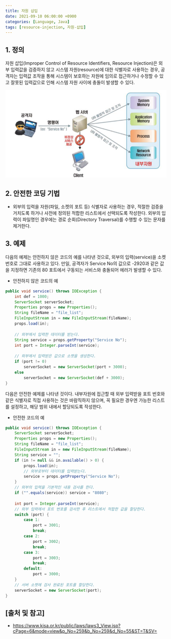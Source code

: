 ```yaml
---
title: 자원 삽입
date: 2021-09-10 06:00:00 +0900
categories: [Language, Java]
tags: [resource-injection, 자원-삽입]
---
```


## 1. 정의
자원 삽입(Improper Control of Resource Identifiers, Resource Injection)은 외부 입력값을 검증하지 않고 시스템 자원(resource)에 대한 식별자로 사용하는 경우, 공격자는 입력값 조작을 통해 시스템이 보호하는 자원에 임의로 접근하거나 수정할 수 있고 잘못된 입력값으로 인해 시스템 자원 사이에 충돌이 발생할 수 있다.

![resource-injection](/assets/img/2021-09-10-resource-injection/resource-injection.png)

## 2. 안전한 코딩 기법

* 외부의 입력을 자원(파일, 소켓의 포트 등) 식별자로 사용하는 경우, 적절한 검증을 거치도록 하거나 사전에 정의된 적합한 리스트에서 선택되도록 작성한다. 외부의 입력이 파일명인 경우에는 경로 순회(Directory Traversal)를 수행할 수 있는 문자를 제거한다.

## 3. 예제
다음의 예제는 안전하지 않은 코드의 예를 나타낸 것으로, 외부의 입력(service)을 소켓 번호로 그대로 사용하고 있다. 만일, 공격자가 Service No의 값으로 -2920과 같은 값을 지정하면 기존의 80 포트에서 구동되는 서비스와 충돌되어 에러가 발생할 수 있다.

* 안전하지 않은 코드의 예

```java
public void service() throws IOException {
    int def = 1000;
    ServerSocket serverSocket;
    Properties props = new Properties();
    String fileName = "file_list";
    FileInputStream in = new FileInputStream(fileName);
    props.load(in);

    // 외부에서 입력한 데이터를 받는다.
    String service = props.getProperty("Service No");
    int port = Integer.parseInt(service);

    // 외부에서 입력받은 값으로 소켓을 생성한다.
    if (port != 0)
        serverSocket = new ServerSocket(port + 3000);
    else
        serverSocket = new ServerSocket(def + 3000);
}
```

다음은 안전한 예제를 나타낸 것이다. 내부자원에 접근할 때 외부 입력받을 포트 번호와 같은 식별자로 직접 사용하는 것은 바람직하지 않으며, 꼭 필요한 경우엔 가능한 리스트를 설정하고, 해당 범위 내에서 할당되도록 작성한다.

* 안전한 코드의 예

```java
public void service() throws IOException {
    ServerSocket serverSocket;
    Properties props = new Properties();
    String fileName = "file_list";
    FileInputStream in = new FileInputStream(fileName);
    String service = "";
    if (in != null && in.available() > 0) {
        props.load(in);
        // 외부로부터 데이터를 입력받는다.
        service = props.getProperty("Service No");
    }
    // 외부의 입력을 기본적인 내용 검사를 한다.
    if ("".equals(service)) service = "8080";

    int port = Integer.parseInt(service);
    // 외부 입력에서 포트 번호를 검사한 후 리스트에서 적합한 값을 할당한다.
    switch (port) {
        case 1:
            port = 3001;
            break;
        case 2:
            port = 3002;
            break;
        case 3:
            port = 3003;
            break;
        default:
            port = 3000;
    }
    // 서버 소켓에 검사 완료된 포트를 할당한다.
    serverSocket = new ServerSocket(port);
}
```

## [출처 및 참고]
* <https://www.kisa.or.kr/public/laws/laws3_View.jsp?cPage=6&mode=view&p_No=259&b_No=259&d_No=55&ST=T&SV=>
